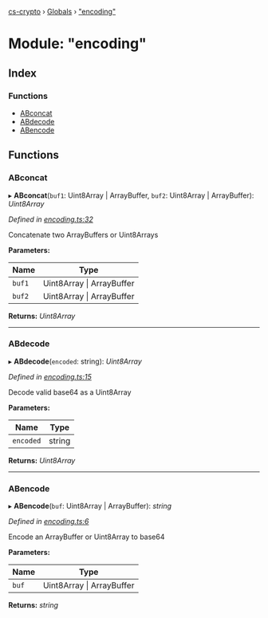 [cs-crypto](../README.md) › [Globals](../globals.md) › ["encoding"](_encoding_.md)

# Module: "encoding"

## Index

### Functions

* [ABconcat](_encoding_.md#abconcat)
* [ABdecode](_encoding_.md#abdecode)
* [ABencode](_encoding_.md#abencode)

## Functions

###  ABconcat

▸ **ABconcat**(`buf1`: Uint8Array | ArrayBuffer, `buf2`: Uint8Array | ArrayBuffer): *Uint8Array*

*Defined in [encoding.ts:32](https://github.com/very-amused/CS-crypto/blob/3b1ba86/src/encoding.ts#L32)*

Concatenate two ArrayBuffers or Uint8Arrays

**Parameters:**

Name | Type |
------ | ------ |
`buf1` | Uint8Array &#124; ArrayBuffer |
`buf2` | Uint8Array &#124; ArrayBuffer |

**Returns:** *Uint8Array*

___

###  ABdecode

▸ **ABdecode**(`encoded`: string): *Uint8Array*

*Defined in [encoding.ts:15](https://github.com/very-amused/CS-crypto/blob/3b1ba86/src/encoding.ts#L15)*

Decode valid base64 as a Uint8Array

**Parameters:**

Name | Type |
------ | ------ |
`encoded` | string |

**Returns:** *Uint8Array*

___

###  ABencode

▸ **ABencode**(`buf`: Uint8Array | ArrayBuffer): *string*

*Defined in [encoding.ts:6](https://github.com/very-amused/CS-crypto/blob/3b1ba86/src/encoding.ts#L6)*

Encode an ArrayBuffer or Uint8Array to base64

**Parameters:**

Name | Type |
------ | ------ |
`buf` | Uint8Array &#124; ArrayBuffer |

**Returns:** *string*
